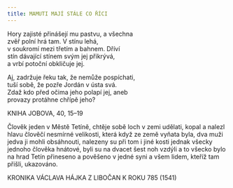 ```yaml
---
title: MAMUTI MAJÍ STÁLE CO ŘÍCI
---
```


Hory zajisté přinášejí mu pastvu, a všechna  
zvěř polní hrá tam. V stínu lehá,  
v soukromí mezi třetím a bahnem. Dříví  
stín dávající stínem svým jej přikrývá,  
a vrbí potoční obkličuje jej.

Aj, zadržuje řeku tak, že nemůže pospíchati,  
tuší sobě, že pozře Jordán v ústa svá.  
Zdaž kdo před očima jeho polapí jej, aneb  
provazy protáhne chřípě jeho?

KNIHA JOBOVA, 40, 15–19

Člověk jeden v Městě Tetíně, chtěje sobě loch v zemi udělati, kopal a nalezl hlavu člověčí nesmírné velikosti, která když ze země vyňata byla, dva muži jedva ji mohli obsáhnouti, nalezeny su při tom i jiné kosti jednak všecky jednoho člověka hnátové, byli su na dvacet šest noh vzdýli a to všecko bylo na hrad Tetín přineseno a pověšeno v jedné syni a všem lidem, kteříž tam přišli, ukazováno.

KRONIKA VÁCLAVA HÁJKA Z LIBOČAN K ROKU 785 (1541)
